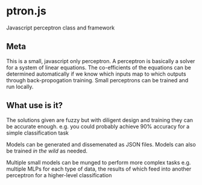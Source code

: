 # ptron.js
Javascript perceptron class and framework


## Meta

This is a small, javascript only perceptron.
A perceptron is basically a solver for a system of linear equations.
The co-efficients of the equations can be determined automatically if we know which inputs map to which outputs through back-propogation training.
Small perceptrons can be trained and run locally.


## What use is it?

The solutions given are fuzzy but with diligent design and training they can be accurate enough.
e.g. you could probably achieve 90% accuracy for a simple classification task

Models can be generated and dissemenated as JSON files.
Models can also be trained _in the wild_ as needed.

Multiple small models can be munged to perform more complex tasks
e.g. multiple MLPs for each type of data, the results of which feed into another perceptron for a higher-level classification
